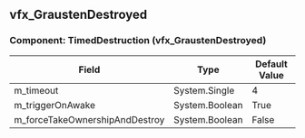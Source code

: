 ## vfx_GraustenDestroyed

### Component: TimedDestruction (vfx_GraustenDestroyed)

|Field|Type|Default Value|
|---|---|---|
|m_timeout|System.Single|4|
|m_triggerOnAwake|System.Boolean|True|
|m_forceTakeOwnershipAndDestroy|System.Boolean|False|

